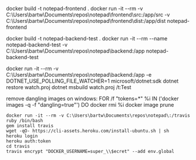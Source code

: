 docker build -t notepad-frontend .
docker run -it --rm -v C:\Users\bartw\Documents\repos\notepad\frontend\src:/app/src -v C:\Users\bartw\Documents\repos\notepad\frontend\dist:/app/dist notepad-frontend

docker build -t notepad-backend-test .
docker run -it --rm --name notepad-backend-test -v C:\Users\bartw\Documents\repos\notepad\backend:/app notepad-backend-test

docker run -it --rm -v C:\Users\bartw\Documents\repos\notepad\backend:/app -e DOTNET_USE_POLLING_FILE_WATCHER=1 microsoft/dotnet:sdk
dotnet restore watch.proj
dotnet msbuild watch.proj /t:Test

remove dangling images on windows:
FOR /f "tokens=*" %i IN ('docker images -q -f "dangling=true"') DO docker rmi %i
docker image prune

```shell
docker run -it --rm -v C:\Users\bartw\Documents\repos\notepad\:/travis ruby /bin/bash
gem install travis
wget -qO- https://cli-assets.heroku.com/install-ubuntu.sh | sh
heroku login
heroku auth:token
cd travis
travis encrypt "DOCKER_USERNAME=super_\\$ecret" --add env.global
```